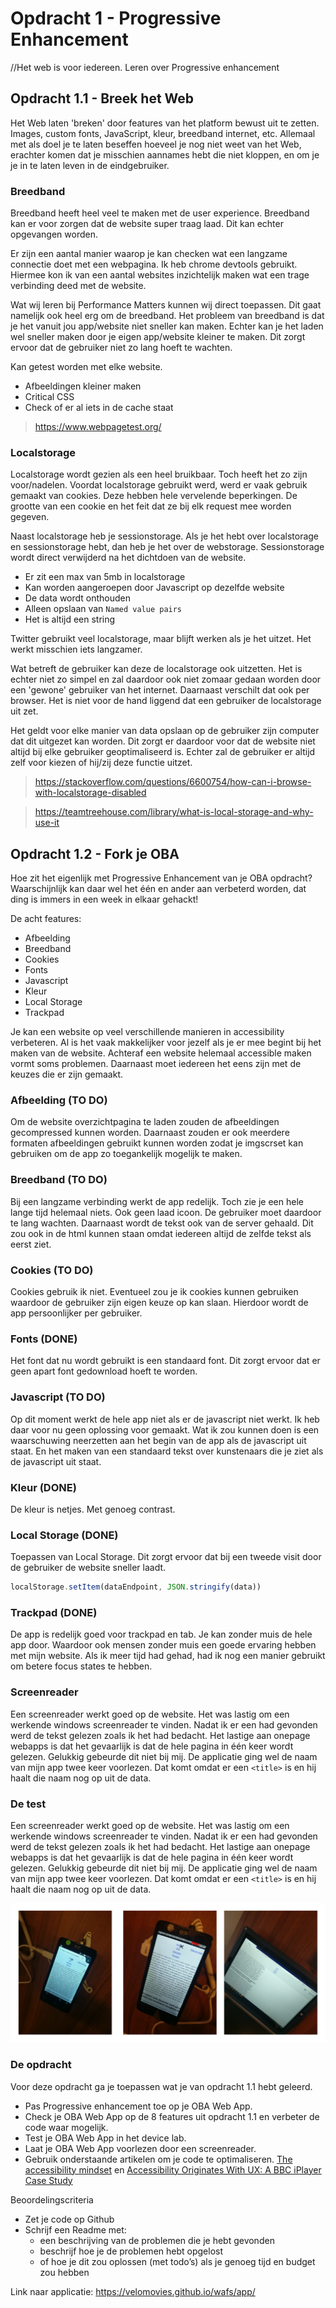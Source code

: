 # Opdracht 1 - Progressive Enhancement
//Het web is voor iedereen. Leren over Progressive enhancement

## Opdracht 1.1 - Breek het Web
Het Web laten 'breken' door features van het platform bewust uit te zetten. Images, custom fonts, JavaScript, kleur, breedband internet, etc. Allemaal met als doel je te laten beseffen hoeveel je nog niet weet van het Web, erachter komen dat je misschien aannames hebt die niet kloppen, en om je je in te laten leven in de eindgebruiker.

### Breedband
Breedband heeft heel veel te maken met de user experience. Breedband kan er voor zorgen dat de website super traag laad. Dit kan echter opgevangen worden. 

Er zijn een aantal manier waarop je kan checken wat een langzame connectie doet met een webpagina. Ik heb chrome devtools gebruikt. Hiermee kon ik van een aantal websites inzichtelijk maken wat een trage verbinding deed met de website.

Wat wij leren bij Performance Matters kunnen wij direct toepassen. Dit gaat namelijk ook heel erg om de breedband. Het probleem van breedband is dat je het vanuit jou app/website niet sneller kan maken. Echter kan je het laden wel sneller maken door je eigen app/website kleiner te maken. Dit zorgt ervoor dat de gebruiker niet zo lang hoeft te wachten. 

Kan getest worden met elke website.

* Afbeeldingen kleiner maken
* Critical CSS
* Check of er al iets in de cache staat

> https://www.webpagetest.org/

### Localstorage
Localstorage wordt gezien als een heel bruikbaar. Toch heeft het zo zijn voor/nadelen. Voordat localstorage gebruikt werd, werd er vaak gebruik gemaakt van cookies. Deze hebben hele vervelende beperkingen. De grootte van een cookie en het feit dat ze bij elk request mee worden gegeven.

Naast localstorage heb je sessionstorage. Als je het hebt over localstorage en sessionstorage hebt, dan heb je het over de webstorage. Sessionstorage wordt direct verwijderd na het dichtdoen van de website.

* Er zit een max van 5mb in localstorage
* Kan worden aangeroepen door Javascript op dezelfde website
* De data wordt onthouden
* Alleen opslaan van `Named value pairs`
* Het is altijd een string

Twitter gebruikt veel localstorage, maar blijft werken als je het uitzet. Het werkt misschien iets langzamer.

Wat betreft de gebruiker kan deze de localstorage ook uitzetten. Het is echter niet zo simpel en zal daardoor ook niet zomaar gedaan worden door een 'gewone' gebruiker van het internet. Daarnaast verschilt dat ook per browser. Het is niet voor de hand liggend dat een gebruiker de localstorage uit zet. 

Het geldt voor elke manier van data opslaan op de gebruiker zijn computer dat dit uitgezet kan worden. Dit zorgt er daardoor voor dat de website niet altijd bij elke gebruiker geoptimaliseerd is. Echter zal de gebruiker er altijd zelf voor kiezen of hij/zij deze functie uitzet.

> https://stackoverflow.com/questions/6600754/how-can-i-browse-with-localstorage-disabled

> https://teamtreehouse.com/library/what-is-local-storage-and-why-use-it

## Opdracht 1.2 - Fork je OBA
Hoe zit het eigenlijk met Progressive Enhancement van je OBA opdracht? Waarschijnlijk kan daar wel het één en ander aan verbeterd worden, dat ding is immers in een week in elkaar gehackt!

De acht features: 
* Afbeelding
* Breedband
* Cookies
* Fonts
* Javascript
* Kleur
* Local Storage
* Trackpad

Je kan een website op veel verschillende manieren in accessibility verbeteren. Al is het vaak makkelijker voor jezelf als je er mee begint bij het maken van de website. Achteraf een website helemaal accessible maken vormt soms problemen. Daarnaast moet iedereen het eens zijn met de keuzes die er zijn gemaakt.

### Afbeelding (TO DO)

Om de website overzichtpagina te laden zouden de afbeeldingen gecompressed kunnen worden. Daarnaast zouden er ook meerdere formaten afbeeldingen gebruikt kunnen worden zodat je imgscrset kan gebruiken om de app zo toegankelijk mogelijk te maken.

### Breedband (TO DO)

Bij een langzame verbinding werkt de app redelijk. Toch zie je een hele lange tijd helemaal niets. Ook geen laad icoon. De gebruiker moet daardoor te lang wachten. Daarnaast wordt de tekst ook van de server gehaald. Dit zou ook in de html kunnen staan omdat iedereen altijd de zelfde tekst als eerst ziet.

### Cookies (TO DO)

Cookies gebruik ik niet. Eventueel zou je ik cookies kunnen gebruiken waardoor de gebruiker zijn eigen keuze op kan slaan. Hierdoor wordt de app persoonlijker per gebruiker.

### Fonts (DONE)

Het font dat nu wordt gebruikt is een standaard font. Dit zorgt ervoor dat er geen apart font gedownload hoeft te worden.

### Javascript (TO DO)

Op dit moment werkt de hele app niet als er de javascript niet werkt. Ik heb daar voor nu geen oplossing voor gemaakt. Wat ik zou kunnen doen is een waarschuwing neerzetten aan het begin van de app als de javascript uit staat. En het maken van een standaard tekst over kunstenaars die je ziet als de javascript uit staat.

### Kleur (DONE)

De kleur is netjes. Met genoeg contrast.

### Local Storage (DONE)

Toepassen van Local Storage. Dit zorgt ervoor dat bij een tweede visit door de gebruiker de website sneller laadt.
```javascript
localStorage.setItem(dataEndpoint, JSON.stringify(data))
```

### Trackpad (DONE)

De app is redelijk goed voor trackpad en tab. Je kan zonder muis de hele app door. Waardoor ook mensen zonder muis een goede ervaring hebben met mijn website. Als ik meer tijd had gehad, had ik nog een manier gebruikt om betere focus states te hebben.

### Screenreader
Een screenreader werkt goed op de website. Het was lastig om een werkende windows screenreader te vinden. Nadat ik er een had gevonden werd de tekst gelezen zoals ik het had bedacht. Het lastige aan onepage webapps is dat het gevaarlijk is dat de hele pagina in één keer wordt gelezen. Gelukkig gebeurde dit niet bij mij. De applicatie ging wel de naam van mijn app twee keer voorlezen. Dat komt omdat er een `<title>` is en hij haalt die naam nog op uit de data.

### De test
Een screenreader werkt goed op de website. Het was lastig om een werkende windows screenreader te vinden. Nadat ik er een had gevonden werd de tekst gelezen zoals ik het had bedacht. Het lastige aan onepage webapps is dat het gevaarlijk is dat de hele pagina in één keer wordt gelezen. Gelukkig gebeurde dit niet bij mij. De applicatie ging wel de naam van mijn app twee keer voorlezen. Dat komt omdat er een `<title>` is en hij haalt die naam nog op uit de data.

![Test](img/test1.png)

### De opdracht
Voor deze opdracht ga je toepassen wat je van opdracht 1.1 hebt geleerd.
- Pas Progressive enhancement toe op je OBA Web App.
- Check je OBA Web App op de 8 features uit opdracht 1.1 en verbeter de code waar mogelijk.
- Test  je OBA Web App in het device lab.
- Laat je OBA Web App voorlezen door een screenreader.
- Gebruik onderstaande artikelen om je code te optimaliseren.
[The accessibility mindset](https://24ways.org/2015/the-accessibility-mindset/) en [Accessibility Originates With UX: A BBC iPlayer Case Study](https://www.smashingmagazine.com/2015/02/bbc-iplayer-accessibility-case-study/)

Beoordelingscriteria
- Zet je code op Github
- Schrijf een Readme met:
  - een beschrijving van de problemen die je hebt gevonden
  - beschrijf hoe je de problemen hebt opgelost
  - of hoe je dit zou oplossen (met todo’s) als je genoeg tijd en budget zou hebben
  
Link naar applicatie: https://velomovies.github.io/wafs/app/


